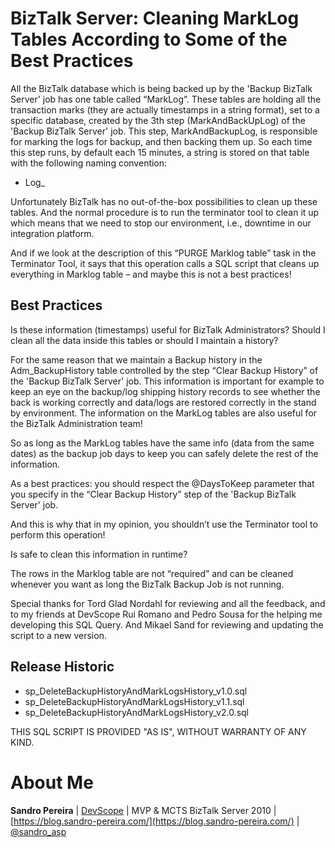 # BizTalk Server: Cleaning MarkLog Tables According to Some of the Best Practices
All the BizTalk database which is being backed up by the 'Backup BizTalk Server' job has one table called “MarkLog”. These tables are holding all the transaction marks (they are actually timestamps in a string format), set to a specific database, created by the 3th step (MarkAndBackUpLog) of the 'Backup BizTalk Server' job. This step, MarkAndBackupLog, is responsible for marking the logs for backup, and then backing them up. So each time this step runs, by default each 15 minutes, a string is stored on that table with the following naming convention:
* Log_<yyyy>_<MM>_<dd>_<HH>_<mm>_<ss>_<fff>

Unfortunately BizTalk has no out-of-the-box possibilities to clean up these tables. And the normal procedure is to run the terminator tool to clean it up which means that we need to stop our environment, i.e., downtime in our integration platform.

And if we look at the description of this “PURGE Marklog table” task in the Terminator Tool, it says that this operation calls a SQL script that cleans up everything in Marklog table – and maybe this is not a best practices!

## Best Practices
Is these information (timestamps) useful for BizTalk Administrators? Should I clean all the data inside this tables or should I maintain a history?

For the same reason that we maintain a Backup history in the Adm_BackupHistory table controlled by the step “Clear Backup History” of the 'Backup BizTalk Server' job. This information is important for example to keep an eye on the backup/log shipping history records to see whether the back is working correctly and data/logs are restored correctly in the stand by environment. The information on the MarkLog tables are also useful for the BizTalk Administration team!

So as long as the MarkLog tables have the same info (data from the same dates) as the backup job days to keep you can safely delete the rest of the information.

As a best practices: you should respect the @DaysToKeep parameter that you specify in the “Clear Backup History” step of the 'Backup BizTalk Server' job.

And this is why that in my opinion, you shouldn’t use the Terminator tool to perform this operation!

Is safe to clean this information in runtime?

The rows in the Marklog table are not “required” and can be cleaned whenever you want as long the BizTalk Backup Job is not running.

Special thanks for Tord Glad Nordahl for reviewing and all the feedback, and to my friends at DevScope Rui Romano and Pedro Sousa for the helping me developing this SQL Query. And Mikael Sand for reviewing and updating the script to a new version.

## Release Historic
* sp_DeleteBackupHistoryAndMarkLogsHistory_v1.0.sql
* sp_DeleteBackupHistoryAndMarkLogsHistory_v1.1.sql
* sp_DeleteBackupHistoryAndMarkLogsHistory_v2.0.sql
 
THIS SQL SCRIPT IS PROVIDED "AS IS", WITHOUT WARRANTY OF ANY KIND.

# About Me
**Sandro Pereira** | [DevScope](http://www.devscope.net/) | MVP & MCTS BizTalk Server 2010 | [https://blog.sandro-pereira.com/](https://blog.sandro-pereira.com/) | [@sandro_asp](https://twitter.com/sandro_asp)